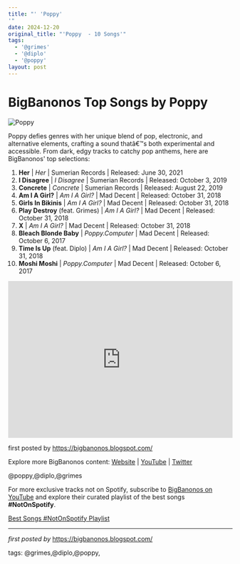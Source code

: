 ```yaml
---
title: "' 'Poppy'
'"
date: 2024-12-20
original_title: "'Poppy  - 10 Songs'"
tags:
  - '@grimes'
  - '@diplo'
  - '@poppy'
layout: post
---
```

<h1>BigBanonos Top Songs by Poppy</h1>
<img src="https://m.media-amazon.com/images/I/41G8cpvpGsL._SX354_SY354_BL0_QL100__UXNaN_FMjpg_QL85_.jpg" alt="Poppy"> <p>Poppy defies genres with her unique blend of pop, electronic, and alternative elements, crafting a sound thatâ€™s both experimental and accessible. From dark, edgy tracks to catchy pop anthems, here are BigBanonos' top selections:</p> <ol> <li><strong>Her</strong> | <em>Her</em> | Sumerian Records | Released: June 30, 2021</li> <li><strong>I Disagree</strong> | <em>I Disagree</em> | Sumerian Records | Released: October 3, 2019</li> <li><strong>Concrete</strong> | <em>Concrete</em> | Sumerian Records | Released: August 22, 2019</li> <li><strong>Am I A Girl?</strong> | <em>Am I A Girl?</em> | Mad Decent | Released: October 31, 2018</li> <li><strong>Girls In Bikinis</strong> | <em>Am I A Girl?</em> | Mad Decent | Released: October 31, 2018</li> <li><strong>Play Destroy</strong> (feat. Grimes) | <em>Am I A Girl?</em> | Mad Decent | Released: October 31, 2018</li> <li><strong>X</strong> | <em>Am I A Girl?</em> | Mad Decent | Released: October 31, 2018</li> <li><strong>Bleach Blonde Baby</strong> | <em>Poppy.Computer</em> | Mad Decent | Released: October 6, 2017</li> <li><strong>Time Is Up</strong> (feat. Diplo) | <em>Am I A Girl?</em> | Mad Decent | Released: October 31, 2018</li> <li><strong>Moshi Moshi</strong> | <em>Poppy.Computer</em> | Mad Decent | Released: October 6, 2017</li>
</ol> <div> <iframe src="https://open.spotify.com/embed/playlist/2WuFJuU9gER4Q3zs9bxM6X?utm_source=generator" width="100%" height="352" frameborder="0" allow="autoplay; clipboard-write; encrypted-media; fullscreen; picture-in-picture" loading="lazy"></iframe>
</div> <p>first posted by <a href="https://bigbanonos.blogspot.com/">https://bigbanonos.blogspot.com/</a></p> <div> <p>Explore more BigBanonos content: <a href="https://bigbanonos.blogspot.com/">Website</a> | <a href="https://www.youtube.com/@BigBanonos">YouTube</a> | <a href="https://x.com/bigbanonos">Twitter</a></p>
</div> <!-- Tags -->
<p>@poppy,@diplo,@grimes</p>


<!--Subscribe and Playlist Links-->
<div>
    <p>For more exclusive tracks not on Spotify, subscribe to <a href="https://www.youtube.com/@BigBanonos" target="_blank">BigBanonos on YouTube</a> and explore their curated playlist of the best songs <strong>#NotOnSpotify</strong>.</p>
    <p><a href="https://www.youtube.com/playlist?list=PLtuNtuTatqI0kFahUCbtbfenC_ET5O_tr" target="_blank">Best Songs #NotOnSpotify Playlist<br /></a></p></div>

<hr />

<p><em>first posted by</em> <a href="https://bigbanonos.blogspot.com/" rel="noopener" target="_new">https://bigbanonos.blogspot.com/</a></p>

<p>tags: @grimes,@diplo,@poppy,</p>
